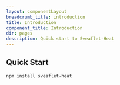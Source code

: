 ```yaml
---
layout: componentLayout
breadcrumb_title: introduction
title: Introduction
component_title: Introduction
dir: pages
description: Quick start to Sveaflet-Heat
---
```


## Quick Start

```bash
npm install sveaflet-heat
```

